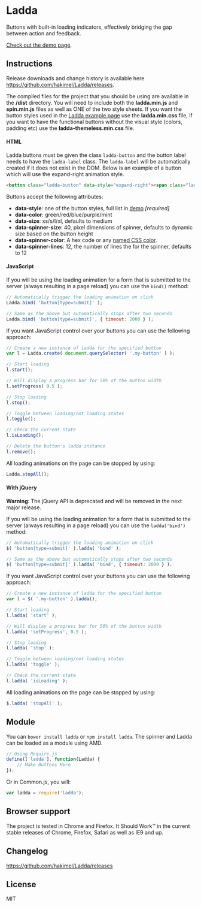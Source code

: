# Ladda

Buttons with built-in loading indicators, effectively bridging the gap between action and feedback.

[Check out the demo page](http://lab.hakim.se/ladda/).


## Instructions

Release downloads and change history is available here <https://github.com/hakimel/Ladda/releases>.

The compiled files for the project that you should be using are available in the **/dist** directory. You will need to include both the **ladda.min.js** and **spin.min.js** files as well as ONE of the two style sheets. If you want the button styles used in the [Ladda example page](http://lab.hakim.se/ladda) use the **ladda.min.css** file, if you want to have the functional buttons without the visual style (colors, padding etc) use the **ladda-themeless.min.css** file.

#### HTML

Ladda buttons must be given the class `ladda-button` and the button label needs to have the `ladda-label` class. The `ladda-label` will be automatically created if it does not exist in the DOM. Below is an example of a button which will use the expand-right animation style.

```html
<button class="ladda-button" data-style="expand-right"><span class="ladda-label">Submit</span></button>
```

Buttons accept the following attributes:
- **data-style**: one of the button styles, full list in [demo](http://lab.hakim.se/ladda/) *[required]*
- **data-color**: green/red/blue/purple/mint
- **data-size**: xs/s/l/xl, defaults to medium
- **data-spinner-size**: 40, pixel dimensions of spinner, defaults to dynamic size based on the button height
- **data-spinner-color**: A hex code or any [named CSS color](http://css-tricks.com/snippets/css/named-colors-and-hex-equivalents/).
- **data-spinner-lines**: 12, the number of lines the for the spinner, defaults to 12

#### JavaScript

If you will be using the loading animation for a form that is submitted to the server (always resulting in a page reload) you can use the `bind()` method:

```javascript
// Automatically trigger the loading animation on click
Ladda.bind( 'button[type=submit]' );

// Same as the above but automatically stops after two seconds
Ladda.bind( 'button[type=submit]', { timeout: 2000 } );
```

If you want JavaScript control over your buttons you can use the following approach:

```javascript
// Create a new instance of ladda for the specified button
var l = Ladda.create( document.querySelector( '.my-button' ) );

// Start loading
l.start();

// Will display a progress bar for 50% of the button width
l.setProgress( 0.5 );

// Stop loading
l.stop();

// Toggle between loading/not loading states
l.toggle();

// Check the current state
l.isLoading();

// Delete the button's ladda instance
l.remove();
```

All loading animations on the page can be stopped by using:

```javascript
Ladda.stopAll();
```

#### With jQuery

**Warning**: The jQuery API is deprecated and will be removed in the next major release.

If you will be using the loading animation for a form that is submitted to the server (always resulting in a page reload) you can use the `ladda('bind')` method:

```javascript
// Automatically trigger the loading animation on click
$( 'button[type=submit]' ).ladda( 'bind' );

// Same as the above but automatically stops after two seconds
$( 'button[type=submit]' ).ladda( 'bind', { timeout: 2000 } );
```

If you want JavaScript control over your buttons you can use the following approach:

```javascript
// Create a new instance of ladda for the specified button
var l = $( '.my-button' ).ladda();

// Start loading
l.ladda( 'start' );

// Will display a progress bar for 50% of the button width
l.ladda( 'setProgress', 0.5 );

// Stop loading
l.ladda( 'stop' );

// Toggle between loading/not loading states
l.ladda( 'toggle' );

// Check the current state
l.ladda( 'isLoading' );
```

All loading animations on the page can be stopped by using:

```javascript
$.ladda( 'stopAll' );
```

## Module

You can `bower install ladda` or `npm install ladda`. The spinner and Ladda can be loaded as a module using AMD.

```javascript
// Using Require.js
define(['ladda'], function(Ladda) {
	// Make Buttons Here
});
```

Or in Common.js, you will:

```javascript
var ladda = require('ladda');
```

## Browser support

The project is tested in Chrome and Firefox. It Should Work™ in the current stable releases of Chrome, Firefox, Safari as well as IE9 and up.

## Changelog

<https://github.com/hakimel/Ladda/releases>

## License

MIT
